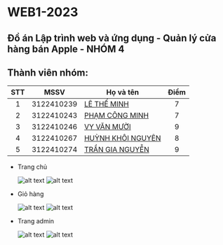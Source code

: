 # WEB1-2023

## Đồ án Lập trình web và ứng dụng - Quản lý cửa hàng bán Apple - NHÓM 4


## Thành viên nhóm:

| STT |    MSSV    | Họ và tên                                                            | Điểm |
| :-: | :--------: | -------------------------------------------------------------------- | :--: |
|  1  | 3122410239 | [LÊ THẾ MINH ](https://www.facebook.com/minh.lethe.186590)           |  7   |
|  2  | 3122410243 | [PHẠM CÔNG MINH ]()                                                  |  7   |
|  3  | 3122410246 | [VY VĂN MƯỜI ](https://www.facebook.com/domuoigghh?mibextid=JRoKGi)  |  9   |
|  4  | 3122410267 | [HUỲNH KHÔI NGUYÊN ](https://www.facebook.com/nguyen.huynhkhoi.6921) |  8   |
|  5  | 3122410274 | [TRẦN GIA NGUYỄN ](https://www.facebook.com/RemChanCute/)            |  9   |

-   Trang chủ

    ![alt text](./Figma_Giaodien/Home/0001.jpg)
    ![alt text](./Figma_Giaodien/Home/0002.jpg)

-   Giỏ hàng

    ![alt text](./Figma_Giaodien/Cart/0007.jpg)
    ![alt text](./Figma_Giaodien/Cart/0009.jpg)

-   Trang admin

    ![alt text](./Figma_Giaodien/Admin/0012.jpg)
    ![alt text](./Figma_Giaodien/Admin/0013.jpg)
